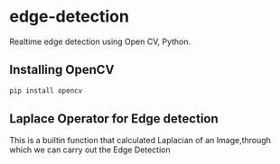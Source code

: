 # edge-detection
Realtime edge detection using Open CV, Python.

## Installing OpenCV
```bash
pip install opencv
```
## Laplace Operator for Edge detection
This is a builtin function that calculated Laplacian of an Image,through which we can carry out the Edge Detection
